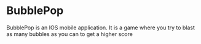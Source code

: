 # BubblePop
BubblePop is an IOS mobile application. It is a game where you try to blast as many bubbles as you can to get a higher score 
